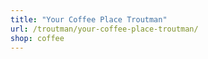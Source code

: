 ```yaml
---
title: "Your Coffee Place Troutman"
url: /troutman/your-coffee-place-troutman/
shop: coffee
---
```

